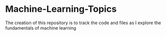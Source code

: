 # Machine-Learning-Topics
The creation of this repository is to track the code and files as I explore the fundamentals of machine learning
